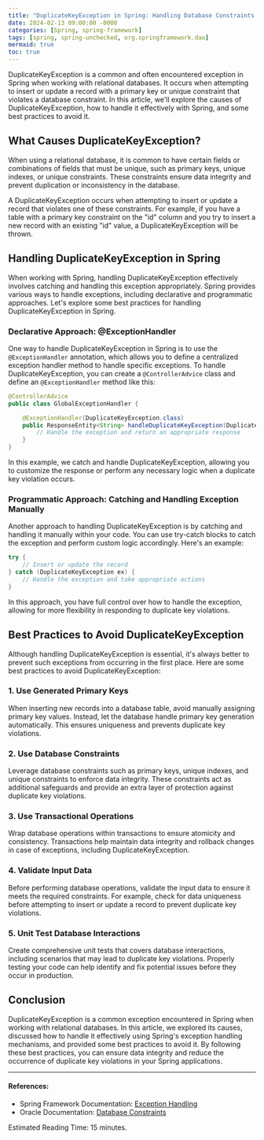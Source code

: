 ```yaml
---
title: "DuplicateKeyException in Spring: Handling Database Constraints Effectively"
date: 2024-02-13 09:00:00 -0000
categories: [Spring, spring-framework]
tags: [spring, spring-unchecked, org.springframework.dao]
mermaid: true
toc: true
---
```



DuplicateKeyException is a common and often encountered exception in Spring when working with relational databases. It occurs when attempting to insert or update a record with a primary key or unique constraint that violates a database constraint. In this article, we'll explore the causes of DuplicateKeyException, how to handle it effectively with Spring, and some best practices to avoid it.

## What Causes DuplicateKeyException?

When using a relational database, it is common to have certain fields or combinations of fields that must be unique, such as primary keys, unique indexes, or unique constraints. These constraints ensure data integrity and prevent duplication or inconsistency in the database. 

A DuplicateKeyException occurs when attempting to insert or update a record that violates one of these constraints. For example, if you have a table with a primary key constraint on the "id" column and you try to insert a new record with an existing "id" value, a DuplicateKeyException will be thrown.

## Handling DuplicateKeyException in Spring

When working with Spring, handling DuplicateKeyException effectively involves catching and handling this exception appropriately. Spring provides various ways to handle exceptions, including declarative and programmatic approaches. Let's explore some best practices for handling DuplicateKeyException in Spring.

### Declarative Approach: @ExceptionHandler

One way to handle DuplicateKeyException in Spring is to use the `@ExceptionHandler` annotation, which allows you to define a centralized exception handler method to handle specific exceptions. To handle DuplicateKeyException, you can create a `@ControllerAdvice` class and define an `@ExceptionHandler` method like this:

```java
@ControllerAdvice
public class GlobalExceptionHandler {

    @ExceptionHandler(DuplicateKeyException.class)
    public ResponseEntity<String> handleDuplicateKeyException(DuplicateKeyException ex) {
        // Handle the exception and return an appropriate response
    }
}
```

In this example, we catch and handle DuplicateKeyException, allowing you to customize the response or perform any necessary logic when a duplicate key violation occurs.

### Programmatic Approach: Catching and Handling Exception Manually

Another approach to handling DuplicateKeyException is by catching and handling it manually within your code. You can use try-catch blocks to catch the exception and perform custom logic accordingly. Here's an example:

```java
try {
    // Insert or update the record
} catch (DuplicateKeyException ex) {
    // Handle the exception and take appropriate actions
}
```

In this approach, you have full control over how to handle the exception, allowing for more flexibility in responding to duplicate key violations.

## Best Practices to Avoid DuplicateKeyException

Although handling DuplicateKeyException is essential, it's always better to prevent such exceptions from occurring in the first place. Here are some best practices to avoid DuplicateKeyException:

### 1. Use Generated Primary Keys

When inserting new records into a database table, avoid manually assigning primary key values. Instead, let the database handle primary key generation automatically. This ensures uniqueness and prevents duplicate key violations.

### 2. Use Database Constraints

Leverage database constraints such as primary keys, unique indexes, and unique constraints to enforce data integrity. These constraints act as additional safeguards and provide an extra layer of protection against duplicate key violations.

### 3. Use Transactional Operations

Wrap database operations within transactions to ensure atomicity and consistency. Transactions help maintain data integrity and rollback changes in case of exceptions, including DuplicateKeyException.

### 4. Validate Input Data

Before performing database operations, validate the input data to ensure it meets the required constraints. For example, check for data uniqueness before attempting to insert or update a record to prevent duplicate key violations.

### 5. Unit Test Database Interactions

Create comprehensive unit tests that covers database interactions, including scenarios that may lead to duplicate key violations. Properly testing your code can help identify and fix potential issues before they occur in production.

## Conclusion

DuplicateKeyException is a common exception encountered in Spring when working with relational databases. In this article, we explored its causes, discussed how to handle it effectively using Spring's exception handling mechanisms, and provided some best practices to avoid it. By following these best practices, you can ensure data integrity and reduce the occurrence of duplicate key violations in your Spring applications.

---

#### References:
- Spring Framework Documentation: [Exception Handling](https://docs.spring.io/spring-framework/docs/current/reference/html/core.html#core-exceptionhandling)
- Oracle Documentation: [Database Constraints](https://docs.oracle.com/en/database/oracle/oracle-database/19/sqlrf/Data-Definition-Language.html#GUID-48EC9E66-58A2-4538-AA57-305A5E36717B)

Estimated Reading Time: 15 minutes.